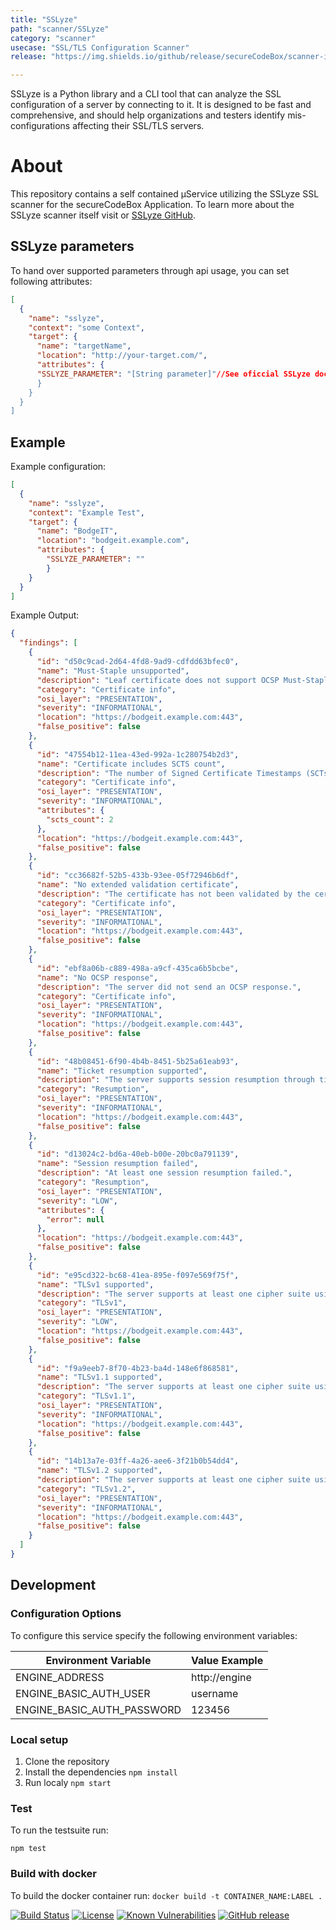 ```yaml
---
title: "SSLyze"
path: "scanner/SSLyze"
category: "scanner"
usecase: "SSL/TLS Configuration Scanner"
release: "https://img.shields.io/github/release/secureCodeBox/scanner-infrastructure-sslyze.svg"

---
```


SSLyze is a Python library and a CLI tool that can analyze the SSL configuration of a server by connecting to it. It is designed to be fast and comprehensive, and should help organizations and testers identify mis-configurations affecting their SSL/TLS servers.

<!-- end -->

# About
This repository contains a self contained µService utilizing the SSLyze SSL scanner for the secureCodeBox Application. To learn more about the SSLyze scanner itself visit or [SSLyze GitHub].

## SSLyze parameters

To hand over supported parameters through api usage, you can set following attributes:

```json
[
  {
    "name": "sslyze",
    "context": "some Context",
    "target": {
      "name": "targetName",
      "location": "http://your-target.com/",
      "attributes": {
      "SSLYZE_PARAMETER": "[String parameter]"//See oficcial SSLyze documentation"
      }
    }
  }
]
```

## Example

Example configuration:

```json
[
  {
    "name": "sslyze",
    "context": "Example Test",
    "target": {
      "name": "BodgeIT",
      "location": "bodgeit.example.com",
      "attributes": {
        "SSLYZE_PARAMETER": ""
        }
    }
  }
]
```

Example Output:

```json
{
  "findings": [
    {
      "id": "d50c9cad-2d64-4fd8-9ad9-cdfdd63bfec0",
      "name": "Must-Staple unsupported",
      "description": "Leaf certificate does not support OCSP Must-Staple extension as defined in RFC 6066.",
      "category": "Certificate info",
      "osi_layer": "PRESENTATION",
      "severity": "INFORMATIONAL",
      "location": "https://bodgeit.example.com:443",
      "false_positive": false
    },
    {
      "id": "47554b12-11ea-43ed-992a-1c280754b2d3",
      "name": "Certificate includes SCTS count",
      "description": "The number of Signed Certificate Timestamps (SCTs) for Certificate Transparency is embedded in the leaf certificate. Its value is 2.",
      "category": "Certificate info",
      "osi_layer": "PRESENTATION",
      "severity": "INFORMATIONAL",
      "attributes": {
        "scts_count": 2
      },
      "location": "https://bodgeit.example.com:443",
      "false_positive": false
    },
    {
      "id": "cc36682f-52b5-433b-93ee-05f72946b6df",
      "name": "No extended validation certificate",
      "description": "The certificate has not been validated by the certificate authority according to the standardized set of requirements set out in the CA/Browser Forum Extended Validation Certificate Guidelines. (https://wiki.mozilla.org/EV)",
      "category": "Certificate info",
      "osi_layer": "PRESENTATION",
      "severity": "INFORMATIONAL",
      "location": "https://bodgeit.example.com:443",
      "false_positive": false
    },
    {
      "id": "ebf8a06b-c889-498a-a9cf-435ca6b5bcbe",
      "name": "No OCSP response",
      "description": "The server did not send an OCSP response.",
      "category": "Certificate info",
      "osi_layer": "PRESENTATION",
      "severity": "INFORMATIONAL",
      "location": "https://bodgeit.example.com:443",
      "false_positive": false
    },
    {
      "id": "48b08451-6f90-4b4b-8451-5b25a61eab93",
      "name": "Ticket resumption supported",
      "description": "The server supports session resumption through ticket encapsulation.",
      "category": "Resumption",
      "osi_layer": "PRESENTATION",
      "severity": "INFORMATIONAL",
      "location": "https://bodgeit.example.com:443",
      "false_positive": false
    },
    {
      "id": "d13024c2-bd6a-40eb-b00e-20bc0a791139",
      "name": "Session resumption failed",
      "description": "At least one session resumption failed.",
      "category": "Resumption",
      "osi_layer": "PRESENTATION",
      "severity": "LOW",
      "attributes": {
        "error": null
      },
      "location": "https://bodgeit.example.com:443",
      "false_positive": false
    },
    {
      "id": "e95cd322-bc68-41ea-895e-f097e569f75f",
      "name": "TLSv1 supported",
      "description": "The server supports at least one cipher suite using the TLSv1 protocol.",
      "category": "TLSv1",
      "osi_layer": "PRESENTATION",
      "severity": "LOW",
      "location": "https://bodgeit.example.com:443",
      "false_positive": false
    },
    {
      "id": "f9a9eeb7-8f70-4b23-ba4d-148e6f868581",
      "name": "TLSv1.1 supported",
      "description": "The server supports at least one cipher suite using the TLSv1.1 protocol.",
      "category": "TLSv1.1",
      "osi_layer": "PRESENTATION",
      "severity": "INFORMATIONAL",
      "location": "https://bodgeit.example.com:443",
      "false_positive": false
    },
    {
      "id": "14b13a7e-03ff-4a26-aee6-3f21b0b54dd4",
      "name": "TLSv1.2 supported",
      "description": "The server supports at least one cipher suite using the TLSv1.2 protocol.",
      "category": "TLSv1.2",
      "osi_layer": "PRESENTATION",
      "severity": "INFORMATIONAL",
      "location": "https://bodgeit.example.com:443",
      "false_positive": false
    }
  ]
}
```

## Development

### Configuration Options
To configure this service specify the following environment variables:

| Environment Variable       | Value Example         |
| -------------------------- | --------------------- |
| ENGINE_ADDRESS             | http://engine         |
| ENGINE_BASIC_AUTH_USER     | username              |
| ENGINE_BASIC_AUTH_PASSWORD | 123456                |

### Local setup

1.  Clone the repository
2.  Install the dependencies `npm install`
3.  Run localy `npm start`

### Test

To run the testsuite run:

`npm test`

### Build with docker
To build the docker container run: `docker build -t CONTAINER_NAME:LABEL .`


[![Build Status](https://travis-ci.com/secureCodeBox/scanner-infrastructure-sslyze.svg?branch=master)](https://travis-ci.com/secureCodeBox/scanner-infrastructure-sslyze)
[![License](https://img.shields.io/badge/License-Apache%202.0-blue.svg)](https://opensource.org/licenses/Apache-2.0)
[![Known Vulnerabilities](https://snyk.io/test/github/secureCodeBox/scanner-infrastructure-sslyze/badge.svg)](https://snyk.io/test/github/secureCodeBox/scanner-infrastructure-sslyze)
[![GitHub release](https://img.shields.io/github/release/secureCodeBox/scanner-infrastructure-sslyze.svg)](https://github.com/secureCodeBox/scanner-infrastructure-sslyze/releases/latest)


[SSLyze GitHub]: https://github.com/nabla-c0d3/sslyze
